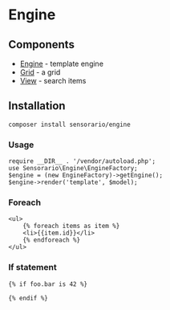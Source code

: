 # Engine

## Components

 - [Engine](/src/Engine/) - template engine
 - [Grid](/src/Engine/Ui/Grid) - a grid
 - [View](/src/Engine/Ui/View) - search items

## Installation

```
composer install sensorario/engine
```

### Usage

```
require __DIR__ . '/vendor/autoload.php';
use Sensorario\Engine\EngineFactory;
$engine = (new EngineFactory)->getEngine();
$engine->render('template', $model);
```

### Foreach

```
<ul>
    {% foreach items as item %}
    <li>{{item.id}}</li>
    {% endforeach %}
</ul>
```

### If statement

```
{% if foo.bar is 42 %}

{% endif %}
```